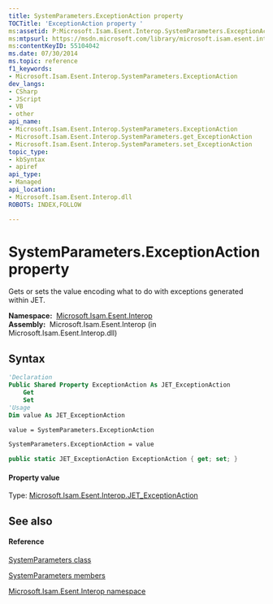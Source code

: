 ```yaml
---
title: SystemParameters.ExceptionAction property 
TOCTitle: 'ExceptionAction property '
ms:assetid: P:Microsoft.Isam.Esent.Interop.SystemParameters.ExceptionAction
ms:mtpsurl: https://msdn.microsoft.com/library/microsoft.isam.esent.interop.systemparameters.exceptionaction(v=EXCHG.10)
ms:contentKeyID: 55104042
ms.date: 07/30/2014
ms.topic: reference
f1_keywords:
- Microsoft.Isam.Esent.Interop.SystemParameters.ExceptionAction
dev_langs:
- CSharp
- JScript
- VB
- other
api_name: 
- Microsoft.Isam.Esent.Interop.SystemParameters.ExceptionAction
- Microsoft.Isam.Esent.Interop.SystemParameters.get_ExceptionAction
- Microsoft.Isam.Esent.Interop.SystemParameters.set_ExceptionAction
topic_type: 
- kbSyntax
- apiref
api_type: 
- Managed
api_location: 
- Microsoft.Isam.Esent.Interop.dll
ROBOTS: INDEX,FOLLOW

---
```


# SystemParameters.ExceptionAction property

Gets or sets the value encoding what to do with exceptions generated within JET.

**Namespace:**  [Microsoft.Isam.Esent.Interop](hh596136\(v=exchg.10\).md)  
**Assembly:**  Microsoft.Isam.Esent.Interop (in Microsoft.Isam.Esent.Interop.dll)

## Syntax

``` vb
'Declaration
Public Shared Property ExceptionAction As JET_ExceptionAction
    Get
    Set
'Usage
Dim value As JET_ExceptionAction

value = SystemParameters.ExceptionAction

SystemParameters.ExceptionAction = value
```

``` csharp
public static JET_ExceptionAction ExceptionAction { get; set; }
```

#### Property value

Type: [Microsoft.Isam.Esent.Interop.JET_ExceptionAction](dn335150\(v=exchg.10\).md)  

## See also

#### Reference

[SystemParameters class](dn351139\(v=exchg.10\).md)

[SystemParameters members](dn351207\(v=exchg.10\).md)

[Microsoft.Isam.Esent.Interop namespace](hh596136\(v=exchg.10\).md)

